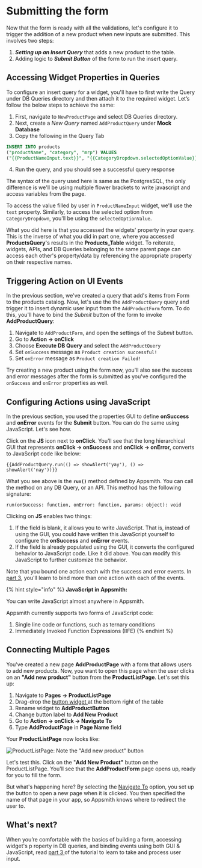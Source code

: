 # Submitting the form

Now that the form is ready with all the validations, let's configure it to trigger the addition of a new product when new inputs are submitted. This involves two steps:

1. _**Setting up an Insert Query**_ that adds a new product to the table.
2. Adding logic to _**Submit Button**_ of the form to run the insert query.

## Accessing Widget Properties in Queries

To configure an insert query for a widget, you'll have to first write the Query under DB Queries directory and then attach it to the required widget. Let’s follow the below steps to achieve the same:

1. First, navigate to `NewProductPage` and select DB Queries directory.
2. Next, create a _New Query_ named `AddProductQuery` under **Mock Database**
3. Copy the following in the Query Tab

```SQL
INSERT INTO products
("productName", "category", "mrp") VALUES
("{{ProductNameInput.text}}", "{{CategoryDropdown.selectedOptionValue}}", "{{MrpInput.text}}")
```

4. Run the query, and you should see a successful query response

The syntax of the query used here is same as the PostgresSQL, the only difference is we'll be using multiple flower brackets to write javascript and access variables from the page.

To access the value filled by user in `ProductNameInput` widget, we'll use the `text` property. Similarly, to access the selected option from `CategoryDropdown`, you'll be using the `selectedOptionValue`.

What you did here is that you accessed the widgets' property in your query. This is the inverse of what you did in part one, where you accessed **ProductsQuery**'s results in the **Products_Table** widget. To reiterate, widgets, APIs, and DB Queries belonging to the same parent page can access each other's property/data by referencing the appropriate property on their respective names.

## Triggering Action on UI Events

In the previous section, we've created a query that add's items from Form to the products catalog. Now, let's use the the `AddProductQuery` query and trigger it to insert dynamic user input from the `AddProductForm` form. To do this, you'll have to bind the _Submit_ button of the form to invoke **AddProductQuery**:

1. Navigate to `AddProductForm`, and open the settings of the _Submit_ button.
2. Go to **Action → onClick**
3. Choose **Execute DB Query** and select the `AddProductQuery`
4. Set `onSuccess` message as `Product creation successful!`
5. Set `onError` message as `Product creation Failed!`

Try creating a new product using the form now, you'll also see the success and error messages after the form is submitted as you've configured the `onSuccess` and `onError` properties as well.

## Configuring Actions using JavaScript

In the previous section, you used the properties GUI to define **onSuccess** and **onError** events for the **Submit** button. You can do the same using JavaScript. Let's see how.

Click on the **JS** icon next to **onClick**. You’ll see that the long hierarchical GUI that represents **onClick → onSuccess** and **onClick → onError,** converts to JavaScript code like below:

```text
{{AddProductQuery.run(() => showAlert('yay'), () => showAlert('nay'))}}
```

What you see above is the **`run()`** method defined by Appsmith. You can call the method on any DB Query, or an API. This method has the following signature:

```text
run(onSuccess: function, onError: function, params: object): void
```

Clicking on **JS** enables two things:

1. If the field is blank, it allows you to write JavaScript. That is, instead of using the GUI, you could have written this JavaScript yourself to configure the **onSuccess** and **onError** events.
2. If the field is already populated using the GUI, it converts the configured behavior to JavaScript code. Like it did above. You can modify this JavaScript to further customize the behavior.

Note that you bound one action each with the success and error events. In [part 3](https://app.gitbook.com/@appsmith/s/appsmith/~/drafts/-MNo2nMKgdMWZ9VCFlcr/v/v1.3/tutorial/part-3-widget-interaction/running-multiple-actions-on-submit), you'll learn to bind more than one action with each of the events.

{% hint style="info" %}
**JavaScript in Appsmith:**

You can write JavaScript almost anywhere in Appsmith.

Appsmith currently supports two forms of JavaScript code:

1. Single line code or functions, such as ternary conditions
2. Immediately Invoked Function Expressions \(IIFE\)
   {% endhint %}

## Connecting Multiple Pages

You've created a new page **AddProductPage** with a form that allows users to add new products. Now, you want to open this page when the user clicks on an **"Add new product"** button from the **ProductListPage**. Let's set this up:

1. Navigate to **Pages** **→ ProductListPage**
2. Drag-drop the [button widget ](https://docs.appsmith.com/widget-reference/button)at the bottom right of the table
3. Rename widget to **AddProductButton**
4. Change button label to **Add New Product**
5. Go to **Action → onClick → Navigate To**
6. Type **AddProductPage** in **Page Name** field

Your **ProductListPage** now looks like:

![ProductListPage: Note the "Add new product" button](../../.gitbook/assets/image%20%283%29.png)

Let's test this. Click on the "**Add New Product"** button on the ProductListPage. You'll see that the **AddProductForm** page opens up, ready for you to fill the form.

But what's happening here? By selecting the [Navigate To](https://docs.appsmith.com/function-reference/navigateto) option, you set up the button to open a new page when it is clicked. You then specified the name of that page in your app, so Appsmith knows where to redirect the user to.

## What's next?

When you’re comfortable with the basics of building a form, accessing widget's p roperty in DB queries, and binding events using both GUI & JavaScript, read [part 3 ](https://app.gitbook.com/@appsmith/s/appsmith/~/drafts/-MNXsPmxVacsRbqB7S_f/v/v1.3/tutorial/part-2-creating-a-basic-form)of the tutorial to learn to take and process user input.
